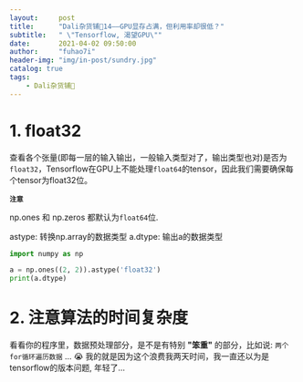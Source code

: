 ```yaml
---
layout:     post
title:      "Dali杂货铺🐰14——GPU显存占满，但利用率却很低？"
subtitle:   " \"Tensorflow, 渴望GPU\""
date:       2021-04-02 09:50:00
author:     "fuhao7i"
header-img: "img/in-post/sundry.jpg"
catalog: true
tags:
    - Dali杂货铺🐰
---
```


# 1. float32

查看各个张量(即每一层的输入输出，一般输入类型对了，输出类型也对)是否为`float32`，Tensorflow在GPU上不能处理`float64`的tensor，因此我们需要确保每个tensor为float32位。

**`注意`**

np.ones 和 np.zeros 都默认为`float64`位.

astype: 转换np.array的数据类型
a.dtype: 输出a的数据类型

```python
import numpy as np

a = np.ones((2, 2)).astype('float32')
print(a.dtype)
```

# 2. 注意算法的时间复杂度

看看你的程序里，数据预处理部分，是不是有特别 **"笨重"** 的部分，比如说: `两个for循环遍历数据` ... 😭 我的就是因为这个浪费我两天时间，我一直还以为是tensorflow的版本问题, 年轻了...